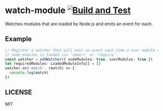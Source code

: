 # watch-module [![Build and Test](https://github.com/cypress-io/watch-load/actions/workflows/build-and-test.yaml/badge.svg?branch=master)](https://github.com/cypress-io/watch-load/actions/workflows/build-and-test.yaml)

Watches modules that are loaded by Node.js and emits an event for each.

## Example

```ts
// Register a watcher that will emit an event each time a user module or a module from
// node_modules is loaded via `import` or `require`.
const watcher = addWatcher({ nodeModules: true, userModules: true })
let requiredModules: LoadedModuleInfo[] = []
watcher.on('match', (match) => {
  console.log(match)
})
```

## LICENSE

MIT
